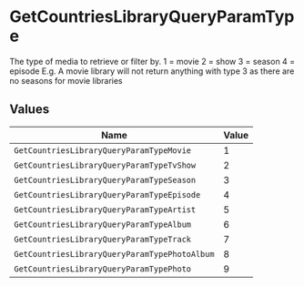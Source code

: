 # GetCountriesLibraryQueryParamType

The type of media to retrieve or filter by.
1 = movie
2 = show
3 = season
4 = episode
E.g. A movie library will not return anything with type 3 as there are no seasons for movie libraries



## Values

| Name                                          | Value                                         |
| --------------------------------------------- | --------------------------------------------- |
| `GetCountriesLibraryQueryParamTypeMovie`      | 1                                             |
| `GetCountriesLibraryQueryParamTypeTvShow`     | 2                                             |
| `GetCountriesLibraryQueryParamTypeSeason`     | 3                                             |
| `GetCountriesLibraryQueryParamTypeEpisode`    | 4                                             |
| `GetCountriesLibraryQueryParamTypeArtist`     | 5                                             |
| `GetCountriesLibraryQueryParamTypeAlbum`      | 6                                             |
| `GetCountriesLibraryQueryParamTypeTrack`      | 7                                             |
| `GetCountriesLibraryQueryParamTypePhotoAlbum` | 8                                             |
| `GetCountriesLibraryQueryParamTypePhoto`      | 9                                             |